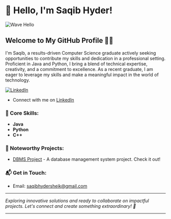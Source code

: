 # 👋 Hello, I'm Saqib Hyder!

![Wave Hello](https://c.tenor.com/nebZyl8oN7IAAAAi/wave-hello.gif)

## Welcome to My GitHub Profile 👨‍💻

I'm Saqib, a results-driven Computer Science graduate actively seeking opportunities to contribute my skills and dedication in a professional setting. Proficient in Java and Python, I bring a blend of technical expertise, creativity, and a commitment to excellence. As a recent graduate, I am eager to leverage my skills and make a meaningful impact in the world of technology.

[<img src="https://img.icons8.com/color/48/000000/linkedin.png" alt="LinkedIn" />](https://www.linkedin.com/in/saqib-hyder/)
- Connect with me on [LinkedIn](https://www.linkedin.com/in/saqib-hyder/)

### 🚀 Core Skills:
- **Java**
- **Python**
- **C++**

### 🌟 Noteworthy Projects:
- [DBMS Project](https://github.com/Saqib-Hyder/dbms-project) - A database management system project. Check it out!

### 📬 Get in Touch:
- Email: saqibhydersheik@gmail.com

---

*Exploring innovative solutions and ready to collaborate on impactful projects. Let's connect and create something extraordinary! 🚀*

---

